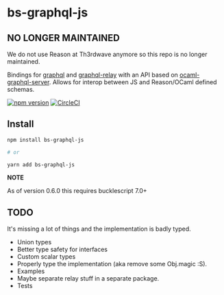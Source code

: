 # bs-graphql-js

## NO LONGER MAINTAINED

We do not use Reason at Th3rdwave anymore so this repo is no longer maintained.

Bindings for [graphql](https://github.com/graphql/graphql-js) and [graphql-relay](https://github.com/graphql/graphql-relay-js) with an API based on [ocaml-graphql-server](https://github.com/andreas/ocaml-graphql-server). Allows for interop between JS and Reason/OCaml defined schemas.

[![npm version](https://badge.fury.io/js/bs-graphql-js.svg)](https://badge.fury.io/js/bs-graphql-js)
[![CircleCI](https://circleci.com/gh/janicduplessis/bs-graphql-js.svg?style=svg)](https://circleci.com/gh/janicduplessis/bs-graphql-js)

## Install

```sh
npm install bs-graphql-js

# or

yarn add bs-graphql-js
```

**NOTE**

As of version 0.6.0 this requires bucklescript 7.0+


## TODO

It's missing a lot of things and the implementation is badly typed.

- Union types
- Better type safety for interfaces
- Custom scalar types
- Properly type the implementation (aka remove some Obj.magic :S).
- Examples
- Maybe separate relay stuff in a separate package.
- Tests
